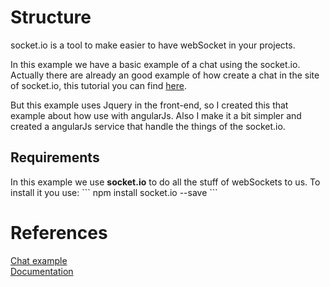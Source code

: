 # Structure

socket.io is a tool to make easier to have webSocket in your projects.

In this example we have a basic example of a chat using the socket.io.
Actually there are already an good example of how create a chat in the site
of socket.io, this tutorial you can find <a href="http://socket.io/get-started/chat/">here<a>.


But this example uses Jquery in the front-end, so I created this that example about how use with angularJs.
Also I make it a bit simpler and created a angularJs service that handle the
things of the socket.io.

<h2>Requirements</h2>
In this example we use <b>socket.io</b> to do all the stuff of webSockets to us.
To install it you use:
```
npm install socket.io --save
```

# References
<a href="http://socket.io/get-started/chat/">Chat example</a> <br/>
<a href="http://socket.io/docs/">Documentation</a>
